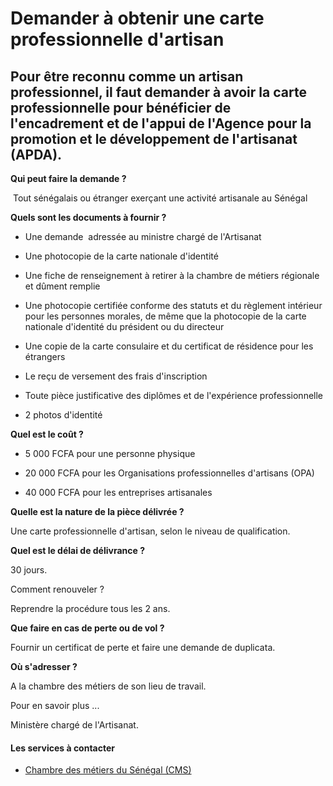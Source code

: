 # Demander à obtenir une carte professionnelle d'artisan

Pour être reconnu comme un artisan professionnel, il faut demander à avoir la carte professionnelle pour bénéficier de l'encadrement et de l'appui de l'Agence pour la promotion et le développement de l'artisanat (APDA).
---------------------------------------------------------------------------------------------------------------------------------------------------------------------------------------------------------------------------

**Qui peut faire la demande ?**

 Tout sénégalais ou étranger exerçant une activité artisanale au Sénégal

**Quels sont les documents à fournir ?**

*   Une demande  adressée au ministre chargé de l'Artisanat  
    
*   Une photocopie de la carte nationale d'identité  
    
*   Une fiche de renseignement à retirer à la chambre de métiers régionale et dûment remplie  
    
*   Une photocopie certifiée conforme des statuts et du règlement intérieur pour les personnes morales, de même que la photocopie de la carte nationale d'identité du président ou du directeur
*   Une copie de la carte consulaire et du certificat de résidence pour les étrangers
*   Le reçu de versement des frais d'inscription
*   Toute pièce justificative des diplômes et de l'expérience professionnelle  
    
*   2 photos d'identité

**Quel est le coût ?**

*   5 000 FCFA pour une personne physique
*   20 000 FCFA pour les Organisations professionnelles d'artisans (OPA)  
    
*   40 000 FCFA pour les entreprises artisanales  
    

**Quelle est la nature de la pièce délivrée ?**

Une carte professionnelle d'artisan, selon le niveau de qualification.

**Quel est le délai de délivrance ?**

30 jours.  

Comment renouveler ?

Reprendre la procédure tous les 2 ans.  

**Que faire en cas de perte ou de vol ?**

Fournir un certificat de perte et faire une demande de duplicata.

**Où s'adresser ?**

A la chambre des métiers de son lieu de travail.  

Pour en savoir plus ...

Ministère chargé de l'Artisanat.

#### Les services à contacter

*   [Chambre des métiers du Sénégal (CMS)](../../../services/chambre-des-metiers-du-senegal-cms.md)